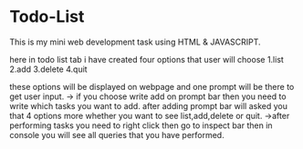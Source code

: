 # Todo-List
This is my mini web development task using HTML &amp; JAVASCRIPT.

here in todo list tab i have created four options that user will choose
1.list
2.add
3.delete
4.quit

these options will be displayed on webpage and one prompt will be there to get user input.
-> if you choose write add on prompt bar then you need to write which tasks you want to add. after adding prompt bar will asked you that 4 options more whether you want to see list,add,delete or quit.
->after performing tasks you need to right click then go to inspect bar then in console you will see all queries that you have performed.

